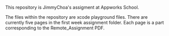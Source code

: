 This repository is JimmyChoa's assigment at Appworks School.

The files within the repository are xcode playground files.
There are currently five pages in the first week assignment folder.
Each page is a part corresponding to the Remote_Assignment PDF.

